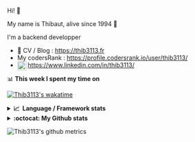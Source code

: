 Hi! 👋

My name is Thibaut, alive since 1994 🍷

I'm a backend developper

-   📝 CV / Blog : https://thib3113.fr
-   My codersRank : https://profile.codersrank.io/user/thib3113/
-   <a href="https://www.linkedin.com/in/thib3113/"><img align="left" alt="Thib3113's Linkedin" width="21px" src="https://img.icons8.com/color/48/linkedin.png" /></a> https://www.linkedin.com/in/thib3113/

📊 **This week I spent my time on**

[![Thib3113's wakatime](https://github-readme-stats.vercel.app/api/wakatime?username=thib3113&layout=default&theme=dracula&langs_count=6&hide_title=true&hide_border=true)](https://wakatime.com/@thib3113)

<details>
  <summary><b>📈&nbsp;&nbsp;Language&nbsp;/&nbsp;Framework stats</b></summary>
  <br/>  
  <a href='https://profile.codersrank.io/user/thib3113/'>
  <img src='http://cr-skills-chart-widget.azurewebsites.net/api/api?username=thib3113&padding=30&skills=php,batchfile,javascript,less,mysql,reactjs,scss,shell,typescript,vue'>
  </a>
</details>

<details>
  <summary><b>:octocat: My Github stats</b></summary>
  <br/>  
  
  <img src="https://github-readme-stats.vercel.app/api?username=thib3113&theme=dracula&show_icons=true&" alt="Thib3113's GitHub stats" />

<!--START_SECTION:activity-->

1. 🗣 Commented on [#38](https://github.com/AmauryD/fastest-validator-decorators/issues/38#issuecomment-1938751138) in [AmauryD/fastest-validator-decorators](https://github.com/AmauryD/fastest-validator-decorators)
2. 🎉 Merged PR [#275](https://github.com/thib3113/vban/pull/275) in [thib3113/vban](https://github.com/thib3113/vban)
3. 🎉 Merged PR [#276](https://github.com/thib3113/vban/pull/276) in [thib3113/vban](https://github.com/thib3113/vban)
4. 🎉 Merged PR [#274](https://github.com/thib3113/vban/pull/274) in [thib3113/vban](https://github.com/thib3113/vban)
5. 🎉 Merged PR [#278](https://github.com/thib3113/vban/pull/278) in [thib3113/vban](https://github.com/thib3113/vban)
 <!--END_SECTION:activity-->

</details>

![Thib3113's github metrics](https://gist.githubusercontent.com/thib3113/83a96e16f8bca103f1b0e376186c66ec/raw/github-metrics.svg)
